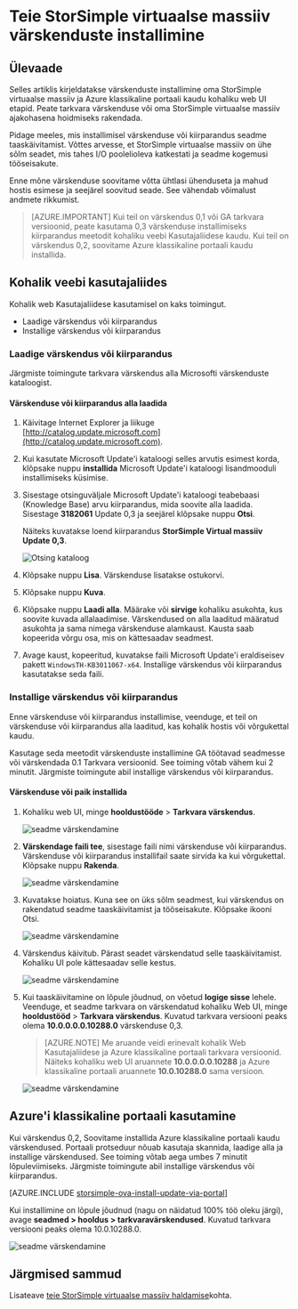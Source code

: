 <properties 
   pageTitle="Värskenduste installimine StorSimple virtuaalse massiiv | Microsoft Azure'i"
   description="Kirjeldab portaali ja kiirparandus meetodil värskenduste rakendamine StorSimple virtuaalse massiiv web UI abil"
   services="storsimple"
   documentationCenter="NA"
   authors="alkohli"
   manager="carmonm"
   editor="" />
<tags 
   ms.service="storsimple"
   ms.devlang="NA"
   ms.topic="article"
   ms.tgt_pltfrm="NA"
   ms.workload="TBD"
   ms.date="09/07/2016"
   ms.author="alkohli" />

# <a name="install-updates-on-your-storsimple-virtual-array"></a>Teie StorSimple virtuaalse massiiv värskenduste installimine

## <a name="overview"></a>Ülevaade

Selles artiklis kirjeldatakse värskenduste installimine oma StorSimple virtuaalse massiiv ja Azure klassikaline portaali kaudu kohaliku web UI etapid. Peate tarkvara värskenduse või oma StorSimple virtuaalse massiiv ajakohasena hoidmiseks rakendada. 

Pidage meeles, mis installimisel värskenduse või kiirparandus seadme taaskäivitamist. Võttes arvesse, et StorSimple virtuaalse massiiv on ühe sõlm seadet, mis tahes I/O poolelioleva katkestati ja seadme kogemusi tööseisakute. 

Enne mõne värskenduse soovitame võtta ühtlasi ühenduseta ja mahud hostis esimese ja seejärel soovitud seade. See vähendab võimalust andmete rikkumist.

> [AZURE.IMPORTANT] Kui teil on värskendus 0,1 või GA tarkvara versioonid, peate kasutama 0,3 värskenduse installimiseks kiirparandus meetodit kohaliku veebi Kasutajaliidese kaudu. Kui teil on värskendus 0,2, soovitame Azure klassikaline portaali kaudu installida.

## <a name="use-the-local-web-ui"></a>Kohalik veebi kasutajaliides 
 
Kohalik web Kasutajaliidese kasutamisel on kaks toimingut.

- Laadige värskendus või kiirparandus
- Installige värskendus või kiirparandus

### <a name="download-the-update-or-the-hotfix"></a>Laadige värskendus või kiirparandus

Järgmiste toimingute tarkvara värskendus alla Microsofti värskenduste kataloogist.

#### <a name="to-download-the-update-or-the-hotfix"></a>Värskenduse või kiirparandus alla laadida

1. Käivitage Internet Explorer ja liikuge [http://catalog.update.microsoft.com](http://catalog.update.microsoft.com).

2. Kui kasutate Microsoft Update'i kataloogi selles arvutis esimest korda, klõpsake nuppu **installida** Microsoft Update'i kataloogi lisandmooduli installimiseks küsimise.
  
3. Sisestage otsinguväljale Microsoft Update'i kataloogi teabebaasi (Knowledge Base) arvu kiirparandus, mida soovite alla laadida. Sisestage **3182061** Update 0,3 ja seejärel klõpsake nuppu **Otsi**.

    Näiteks kuvatakse loend kiirparandus **StorSimple Virtual massiiv Update 0,3**.

    ![Otsing kataloog](./media/storsimple-ova-install-update-01/download1.png)

4. Klõpsake nuppu **Lisa**. Värskenduse lisatakse ostukorvi.

5. Klõpsake nuppu **Kuva**.

6. Klõpsake nuppu **Laadi alla**. Määrake või **sirvige** kohaliku asukohta, kus soovite kuvada allalaadimise. Värskendused on alla laaditud määratud asukohta ja sama nimega värskenduse alamkaust. Kausta saab kopeerida võrgu osa, mis on kättesaadav seadmest.

7. Avage kaust, kopeeritud, kuvatakse faili Microsoft Update'i eraldiseisev pakett `WindowsTH-KB3011067-x64`. Installige värskendus või kiirparandus kasutatakse seda faili.


### <a name="install-the-update-or-the-hotfix"></a>Installige värskendus või kiirparandus

Enne värskenduse või kiirparandus installimise, veenduge, et teil on värskenduse või kiirparandus alla laaditud, kas kohalik hostis või võrgukettal kaudu. 

Kasutage seda meetodit värskenduste installimine GA töötavad seadmesse või värskendada 0.1 Tarkvara versioonid. See toiming võtab vähem kui 2 minutit. Järgmiste toimingute abil installige värskendus või kiirparandus.


#### <a name="to-install-the-update-or-the-hotfix"></a>Värskenduse või paik installida

1. Kohaliku web UI, minge **hooldustööde** > **Tarkvara värskendus**.

    ![seadme värskendamine](./media/storsimple-ova-install-update-01/update1m.png)

2. **Värskendage faili tee**, sisestage faili nimi värskenduse või kiirparandus. Värskenduse või kiirparandus installifail saate sirvida ka kui võrgukettal. Klõpsake nuppu **Rakenda**.

    ![seadme värskendamine](./media/storsimple-ova-install-update-01/update2m.png)

3.  Kuvatakse hoiatus. Kuna see on üks sõlm seadmest, kui värskendus on rakendatud seadme taaskäivitamist ja tööseisakute. Klõpsake ikooni Otsi.

    ![seadme värskendamine](./media/storsimple-ova-install-update-01/update3m.png)

4. Värskendus käivitub. Pärast seadet värskendatud selle taaskäivitamist. Kohaliku UI pole kättesaadav selle kestus.

    ![seadme värskendamine](./media/storsimple-ova-install-update-01/update5m.png)

5. Kui taaskäivitamine on lõpule jõudnud, on võetud **logige sisse** lehele. Veenduge, et seadme tarkvara on värskendatud kohaliku Web UI, minge **hooldustööd** > **Tarkvara värskendus**. Kuvatud tarkvara versiooni peaks olema **10.0.0.0.0.10288.0** värskenduse 0,3.

    > [AZURE.NOTE] Me aruande veidi erinevalt kohalik Web Kasutajaliidese ja Azure klassikaline portaali tarkvara versioonid. Näiteks kohaliku web UI aruannete **10.0.0.0.0.10288** ja Azure klassikaline portaali aruannete **10.0.10288.0** sama versioon. 

    ![seadme värskendamine](./media/storsimple-ova-install-update-01/update6m.png)





## <a name="use-the-azure-classic-portal"></a>Azure'i klassikaline portaali kasutamine

Kui värskendus 0,2, Soovitame installida Azure klassikaline portaali kaudu värskendused. Portaali protseduur nõuab kasutaja skannida, laadige alla ja installige värskendused. See toiming võtab aega umbes 7 minutit lõpuleviimiseks. Järgmiste toimingute abil installige värskendus või kiirparandus.

[AZURE.INCLUDE [storsimple-ova-install-update-via-portal](../../includes/storsimple-ova-install-update-via-portal.md)]

Kui installimine on lõpule jõudnud (nagu on näidatud 100% töö oleku järgi), avage **seadmed > hooldus > tarkvaravärskendused**. Kuvatud tarkvara versiooni peaks olema 10.0.10288.0.

![seadme värskendamine](./media/storsimple-ova-install-update-01/azupdate12m.png)

## <a name="next-steps"></a>Järgmised sammud

Lisateave [teie StorSimple virtuaalse massiiv haldamise](storsimple-ova-web-ui-admin.md)kohta.
